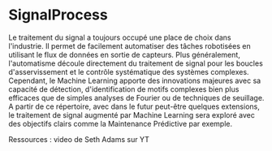 # SignalProcess

Le traitement du signal a toujours occupé une place de choix dans l'industrie. Il permet de facilement automatiser des tâches robotisées en utilisant le flux de données en sortie de capteurs. Plus généralement, l'automatisme découle directement du traitement de signal pour les boucles d'asservissement et le contrôle systématique des systèmes complexes. Cependant, le Machine Learning apporte des innovations majeures avec sa capacité de détection, d'identification de motifs complexes bien plus efficaces que de simples analyses de Fourier ou de techniques de seuillage. A partir de ce répertoire, avec dans le futur peut-être quelques extensions, le traitement de signal augmenté par Machine Learning sera exploré avec des objectifs clairs comme la Maintenance Prédictive par exemple.

Ressources : 
video de Seth Adams sur YT
